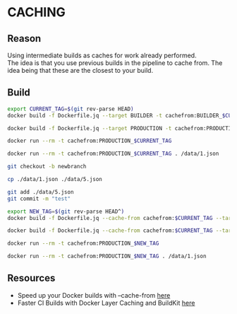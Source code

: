 # CACHING

## Reason

Using intermediate builds as caches for work already performed.  
The idea is that you use previous builds in the pipeline to cache from.  The idea being that these are the closest to your build.  

## Build

```sh
export CURRENT_TAG=$(git rev-parse HEAD)
docker build -f Dockerfile.jq --target BUILDER -t cachefrom:BUILDER_$CURRENT_TAG .

docker build -f Dockerfile.jq --target PRODUCTION -t cachefrom:PRODUCTION_$CURRENT_TAG .

docker run --rm -t cachefrom:PRODUCTION_$CURRENT_TAG

docker run --rm -t cachefrom:PRODUCTION_$CURRENT_TAG . /data/1.json
```

```sh
git checkout -b newbranch 

cp ./data/1.json ./data/5.json 

git add ./data/5.json 
git commit -m "test"
```

```sh
export NEW_TAG=$(git rev-parse HEAD^)
docker build -f Dockerfile.jq --cache-from cachefrom:$CURRENT_TAG --target BUILDER -t cachefrom:BUILDER_$NEW_TAG .

docker build -f Dockerfile.jq --cache-from cachefrom:$CURRENT_TAG --target PRODUCTION -t cachefrom:PRODUCTION_$NEW_TAG .

docker run --rm -t cachefrom:PRODUCTION_$NEW_TAG

docker run --rm -t cachefrom:PRODUCTION_$NEW_TAG . /data/1.json
```

## Resources

* Speed up your Docker builds with –cache-from [here](https://lipanski.com/posts/speed-up-your-docker-builds-with-cache-from)  
* Faster CI Builds with Docker Layer Caching and BuildKit [here](https://testdriven.io/blog/faster-ci-builds-with-docker-cache/)  